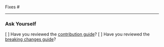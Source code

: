 Fixes #

---

### Ask Yourself

[ ] Have you reviewed the [contribution guide](https://github.com/cdklabs/json2jsii/blob/main/CONTRIBUTING.md)?
[ ] Have you reviewed the [breaking changes guide](https://github.com/cdklabs/json2jsii/blob/main/CONTRIBUTING.md#breaking-changes)?

